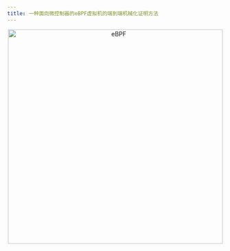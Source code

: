 ```yaml
---
title: 一种面向微控制器的eBPF虚拟机的端到端机械化证明方法
---
```

<center>
<img src="../../../assets/img/20220423eBPF.png" width="500" alt="eBPF">
</center>